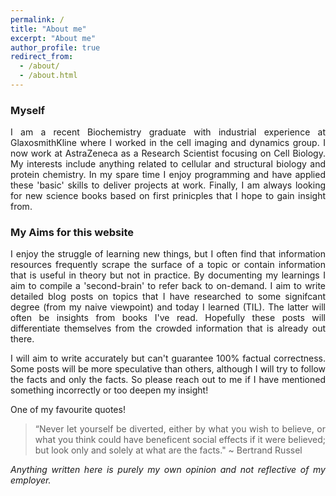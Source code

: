 ```yaml
---
permalink: /
title: "About me"
excerpt: "About me"
author_profile: true
redirect_from: 
  - /about/
  - /about.html
---
```



<style> body {text-align: justify} </style>

### Myself

I am a recent Biochemistry graduate with industrial experience at GlaxosmithKline where I worked in the cell imaging and dynamics group. I now work at AstraZeneca as a Research Scientist focusing on Cell Biology. My interests include anything related to cellular and structural biology and protein chemistry. In my spare time I enjoy programming and have applied these 'basic' skills to deliver projects at work. Finally, I am always looking for new science books based on first prinicples that I hope to gain insight from. 

### My Aims for this website 

I enjoy the struggle of learning new things, but I often find that information resources frequently scrape the surface of a topic or contain information that is useful in theory but not in practice. By documenting my learnings I aim to compile a 'second-brain' to refer back to on-demand. I aim to write detailed blog posts on topics that I have researched to some signifcant degree (from my naive viewpoint) and today I learned (TIL). The latter will often be insights from books I've read. Hopefully these posts will differentiate themselves from the crowded information that is already out there.

I will aim to write accurately but can't guarantee 100% factual correctness. Some posts will be more speculative than others, although I will try to follow the facts and only the facts. So please reach out to me if I have mentioned something incorrectly or too deepen my insight!

One of my favourite quotes! 
> “Never let yourself be diverted, either by what you wish to believe, or what you think could have beneficent social effects if it were believed; but look  only and solely at what are the facts." ~ Bertrand Russel

*Anything written here is purely my own opinion and not reflective of my employer.*
  
